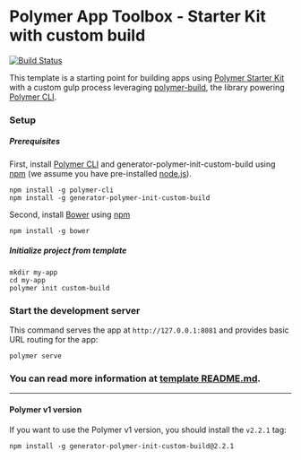 # Polymer App Toolbox - Starter Kit with custom build

[![Build Status](https://travis-ci.org/PolymerElements/generator-polymer-init-custom-build.svg?branch=master)](https://travis-ci.org/PolymerElements/generator-polymer-init-custom-build)

This template is a starting point for building apps using [Polymer Starter Kit](https://github.com/PolymerElements/polymer-starter-kit)
with a custom gulp process leveraging [polymer-build](https://github.com/Polymer/polymer-build),
the library powering [Polymer CLI](https://github.com/Polymer/polymer-cli).

### Setup

##### Prerequisites

First, install [Polymer CLI](https://github.com/Polymer/polymer-cli) and
generator-polymer-init-custom-build using [npm](https://www.npmjs.com) (we
assume you have pre-installed [node.js](https://nodejs.org)).

    npm install -g polymer-cli
    npm install -g generator-polymer-init-custom-build

Second, install [Bower](https://bower.io/) using [npm](https://www.npmjs.com)

    npm install -g bower

##### Initialize project from template

    mkdir my-app
    cd my-app
    polymer init custom-build

### Start the development server

This command serves the app at `http://127.0.0.1:8081` and provides basic URL
routing for the app:

    polymer serve

### You can read more information at [template README.md](generators/app/README.md).

---

#### Polymer v1 version

If you want to use the Polymer v1 version, you should install the `v2.2.1` tag:

    npm install -g generator-polymer-init-custom-build@2.2.1
